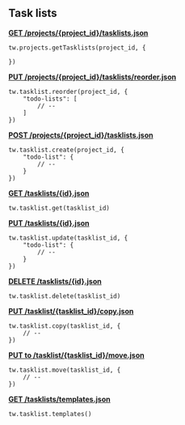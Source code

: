 ## Task lists

[**GET /projects/{project_id}/tasklists.json**](https://developer.teamwork.com/tasklists#get_all_task_list)

```
tw.projects.getTasklists(project_id, {

})
```

[**PUT /projects/{project_id}/tasklists/reorder.json**](https://developer.teamwork.com/tasklists#reorder_lists)

```
tw.tasklist.reorder(project_id, {
	"todo-lists": [
		// --
	]
})
```

[**POST /projects/{project_id}/tasklists.json**](https://developer.teamwork.com/tasklists#create_list)

```
tw.tasklist.create(project_id, {
	"todo-list": {
		// --
	}
})
```

[**GET /tasklists/{id}.json**](https://developer.teamwork.com/tasklists#retrieve_single_t)

```
tw.tasklist.get(tasklist_id)
```

[**PUT /tasklists/{id}.json**](https://developer.teamwork.com/tasklists#update_list)

```
tw.tasklist.update(tasklist_id, {
	"todo-list": {
		// --
	}
})
```

[**DELETE /tasklists/{id}.json**](https://developer.teamwork.com/tasklists#delete_a_task_lis)

```
tw.tasklist.delete(tasklist_id)
```

[**PUT /tasklist/{tasklist_id}/copy.json**](https://developer.teamwork.com/tasklists#copy_a_task_list,)

```
tw.tasklist.copy(tasklist_id, {
	// --
})
```

[**PUT to /tasklist/{tasklist_id}/move.json**](https://developer.teamwork.com/tasklists#move_a_task_list_)

```
tw.tasklist.move(tasklist_id, {
	// --
})
```

[**GET /tasklists/templates.json**](https://developer.teamwork.com/tasklists#template_task_lis)

```
tw.tasklist.templates()
```

